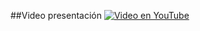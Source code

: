 ##Video presentación
[![Video en YouTube](https://img.youtube.com/vi/33sbfq7myNE/0.jpg)](https://www.youtube.com/watch?v=33sbfq7myNE "Haz clic para ver el video")
